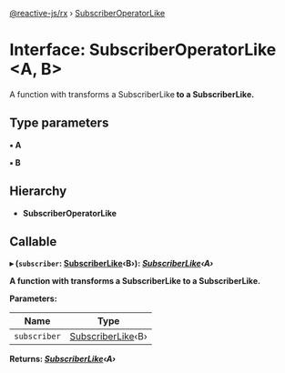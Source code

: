 [@reactive-js/rx](../README.md) › [SubscriberOperatorLike](subscriberoperatorlike.md)

# Interface: SubscriberOperatorLike <**A, B**>

A function with transforms a SubscriberLike<B> to a SubscriberLike<A>.

## Type parameters

▪ **A**

▪ **B**

## Hierarchy

* **SubscriberOperatorLike**

## Callable

▸ (`subscriber`: [SubscriberLike](subscriberlike.md)‹B›): *[SubscriberLike](subscriberlike.md)‹A›*

A function with transforms a SubscriberLike<B> to a SubscriberLike<A>.

**Parameters:**

Name | Type |
------ | ------ |
`subscriber` | [SubscriberLike](subscriberlike.md)‹B› |

**Returns:** *[SubscriberLike](subscriberlike.md)‹A›*

